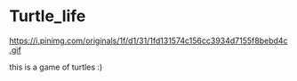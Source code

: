# Turtle_life
https://i.pinimg.com/originals/1f/d1/31/1fd131574c156cc3934d7155f8bebd4c.gif

this is a game of turtles :)
